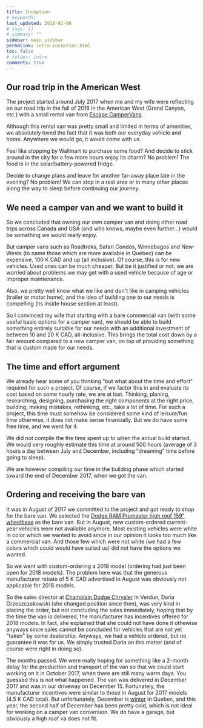 ```yaml
---
title: Inception
# keywords:
last_updated: 2018-01-06
# tags: []
# summary: ""
sidebar: main_sidebar
permalink: intro-inception.html
toc: false
# folder: intro
comments: true
---
```


Our road trip in the American West
----------------------------------

The project started around July 2017 when me and my wife were reflecting on our road trip in the fall of 2016 in the American West (Grand Canyon, etc.) with a small rental van from <a href="https://www.escapecampervans.com/" target="_blank">Escape CamperVans</a>.

Although this rental van was pretty small and limited in terms of amenities, we absolutely loved the fact that it was both our everyday vehicle and home. Anywhere we would go, it would come with us.

Feel like stopping by Wallmart to purchase some food? And decide to stick around in the city for a few more hours enjoy its charm? No problem! The food is in the solar/battery-powered fridge.

Decide to change plans and leave for another far-away place late in the evening? No problem! We can stop in a rest area or in many other places along the way to sleep before continuing our journey.

We need a camper van and we want to build it
--------------------------------------------

So we concluded that owning our own camper van and doing other road trips across Canada and USA (and who knows, maybe even further...) would be something we would really enjoy.

But camper vans such as Roadtreks, Safari Condos, Winnebagos and New-Wests (to name those which are more available in Quebec) can be expensive, 100 K CAD and up (all inclusive). Of course, this is for new vehicles. Used ones can be much cheaper. But be it justified or not, we are worried about problems we may get with a used vehicle because of age or improper maintenance.

Also, we pretty well know what we like and don't like in camping vehicles (trailer or motor home), and the idea of building one to our needs is compelling (its inside house section at least).

So I convinced my wife that starting with a bare commercial van (with some useful basic options for a camper van), we should be able to build something entirely suitable for our needs with an additional investment of between 10 and 20 K CAD, all-inclusive. This brings the total cost down by a fair amount compared to a new camper van, on top of providing something that is custom made for our needs.

The time and effort argument
----------------------------

We already hear some of you thinking "but what about the time and effort" required for such a project. Of course, if we factor this in and evaluate its cost based on some hourly rate, we are at lost. Thinking, planing, researching, designing, purchasing the right components at the right price, building, making mistakes, rethinking, etc., take a lot of time. For such a project, this time must somehow be considered some kind of leisure/fun time otherwise, it does not make sense financially. But we do have some free time, and we went for it.

We did not compile the the time spent up to when the actual build started. We would very roughly estimate this time at around 500 hours (average of 3 hours a day between July and December, including "dreaming" time before going to sleep).

We are however compiling our time in the building phase which started toward the end of December 2017, when we got the van.

Ordering and receiving the bare van
-----------------------------------

It was in August of 2017 we committed to the project and got ready to shop for the bare van. We selected the [Dodge RAM Promaster high roof 159" wheelbase](intro-promaster.html) as the bare van. But in August, new custom-ordered current-year vehicles were not available anymore. Most existing vehicles were white in color which we wanted to avoid since in our opinion it looks too much like a commercial van. And those few which were not white (we had a few colors which could would have suited us) did not have the options we wanted.

So we went with custom-ordering a 2018 model (ordering had just been open for 2018 models). The problem here was that the generous manufacturer rebate of 5 K CAD advertised in August was obviously not applicable for 2018 models.

So the sales director at <a href="https://www.champlaindodgechrysler.com" target="_blank">Champlain Dodge Chrysler</a> in Verdun, Daria Grzeszczakowski (she changed position since then), was very kind in placing the order, but not concluding the sales immediately, hoping that by the time the van is delivered, the manufacturer has incentives offered for 2018 models. In fact, she explained that she could not have done it othewise anyways since sales cannot be concluded for vehicles that are not yet "taken" by some dealership. Anyways, we had a vehicle ordered, but no guarantee it was for us. We simply trusted Daria on this matter (and of course were right in doing so).

The months passed. We were really hoping for something like a 2-month delay for the production and transport of the van so that we could start working on it in October 2017, when there are still many warm days. You guessed this is not what happened. The van was delivered in December 2017 and was in our driveway on December 15. Fortunately, the manufacturer incentives were similar to those in August for 2017 models (4.5 K CAD total). But unfortunately, December is [winter](intro-winter-build.html) in Quebec, and this year, the second half of December has been pretty cold, which is not ideal for working on a camper van conversion. We do have a garage, but obviously a high roof va does not fit. 
